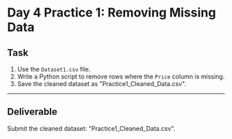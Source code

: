 # Day 4 Practice 1: Removing Missing Data

## Task
1. Use the `Dataset1.csv` file.
2. Write a Python script to remove rows where the `Price` column is missing.
3. Save the cleaned dataset as "Practice1_Cleaned_Data.csv".

---

## Deliverable
Submit the cleaned dataset: "Practice1_Cleaned_Data.csv".
